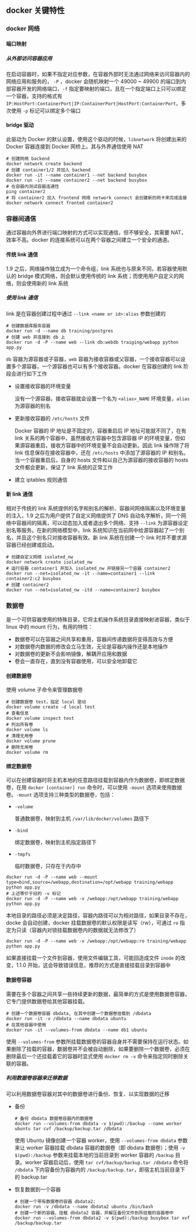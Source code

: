## docker  关键特性

### docker 网络

#### 端口映射

##### 从外部访问容器应用

在启动容器时，如果不指定对应参数，在容器外部时无法通过网络来访问容器内的网络应用和服务的， `-P` ，docker 会随机映射一个 49000 ~ 49900 的端口到内部容器开发的网络端口，`-f` 指定要映射的端口，且在一个指定端口上只可以绑定一个容器，支持的格式有 `IP:HostPort:ContainerPort|IP:ContainerPort|HostPort:ContainerPort`，多次使用 `-p` 标记可以绑定多个端口

#### bridge 驱动

此驱动为 Docker 的默认设置，使用这个驱动的时候，`libnetwork` 将创建出来的 Docker 容器连接到 Docker 网桥上。其与外界通信使用 NAT

```shell
# 创建网络 backend
docker network create backend
# 创建 container1/2 并加入 backend
docker run -it --name container1 --net backend busybox
docker run -it --name container2 --net backend busybox
# 在容器内测试容器连通性
ping container2
# 将 container2 加入 frontend 网络 network connect 会创建新的网卡来完成连接
docker network connect fronted container2
```

### 容器间通信

通过容器向外界进行端口映射的方式可以实现通信，但不够安全，其需要 NAT，效率不高。docker 的连接系统可以在两个容器之间建立一个安全的通道。

#### 传统 link 通信

1.9 之后，网络操作独立成为一个命令组，link 系统也与原来不同，若容器使用默认的 bridge 模式网络，则会默认使用传统的 link 系统；而使用用户自定义的网络，则会使用新的 link 系统

##### 使用 link 通信

link 是在容器创建过程中通过 `--link <name or id>:alias` 参数创建的

```shell
# 创建数据库服务容器
docker run -d --name db training/postgres
# 创建 web 并连接到 db 上
docker run -d -P --name web --link db:webdb traiging/webapp python app.py
```

`db` 容器为源容器或子容器，`web` 容器为接收容器或父容器，一个接收容器可以设置多个源容器，一个源容器也可以有多个接收容器。docker 在容器创建的 link 阶段会进行如下工作

* 设置接收容器的环境变量

  没有一个源容器，接收容器就会设置一个名为 `<alias>_NAME` 环境变量，`alias` 为源容器的别名

* 更新接收容器的 `/etc/hosts` 文件

  Docker 容器的 IP 地址是不固定的，容器重启后 IP 地址可能就不同了，在有 link 关系的两个容器中，虽然接收方容器中包含源容器 IP 的环境变量，但如果源容器重启，接收方容器中的环境变量不会自动更新。因此 link 操作除了将 link 信息保存在接收容器中，还在 `/etc/hosts` 中添加了源容器的 IP 和别名。当一个容器重启后，自身的 hosts 文件和以自己为源容器的接收容器的 hosts 文件都会更新，保证了 link 系统的正常工作

* 建立 iptables 规则通信

#### 新 link 通信

相对于传统的 link 系统提供的名字和别名的解析、容器间网络隔离以及环境变量的注入，1.9 之后为用户提供了自定义网络提供了 DNS 自动名字解析，同一个网络中容器间的隔离，可以动态加入或者退出多个网络、支持 `--link` 为源容器设定别名等服务。在新的网络模型中，link 系统知识在当前网中给源容器起了一个别名，并且这个别名只对接收容器有效。新 link 系统在创建一个 link 时并不要求源容器已经创建或启动。

```shell
# 创建自定义网络 isolated_nw
docker network create isolated_nw
# 运行容器 container1 并加入 isolated_nw 并链接另一个容器 container2
docker run --net=isolated_nw -it --name=container1 --link container2:c2 busybox
# 创建 container2
docker run --net=isolated_nw -itd --name=container2 busybox
```

### 数据卷

是一个可供容器使用的特殊目录，它将主机操作系统目录直接映射进容器，类似于 linux 中的 mount 行为，有用的特性：

* 数据卷可以在容器之间共享和重用，容器间传递数据将变得高效与方便
* 对数据卷内数据的修改会立马生效，无论是容器内操作还是本地操作
* 对数据卷的更新不会影响镜像，解耦开应用和数据
* 卷会一直存在，直到没有容器使用，可以安全地卸载它

#### 创建数据卷

使用 volume 子命令来管理数据卷

```shell
# 创建数据卷 test，指定 local 驱动
docker volume create -d local test
# 查看信息
docker volume inspect test
# 列出所有卷
docker volume ls
# 清理无用卷
docker volume prune
# 删除无用卷
docker volume rm
```

#### 绑定数据卷

可以在创建容器时将主机本地的任意路径挂载到容器内作为数据卷，即绑定数据卷，在用 `docker [container] run` 命令时，可以使用 `-mount` 选项来使用数据卷。`-mount` 选项支持三种类型的数据卷，包括：

* `-volume`

  普通数据卷，映射到主机 `/var/lib/docker/volumes` 路径下

* `-bind`

  绑定数据卷，映射到主机指定路径下

* `-tmpfs`

  临时数据卷，只存在于内存中

```shell
docker run -d -P --name web --mount type=bind,source=/webapp,destination=/opt/webapp training/webapp python app.py
# 上述等价于旧的 -v 标记
docker run -d -P --name web -v /webapp:/opt/webapp training/webapp python app.py
```

本地目录的路径必须是决定路径，容器内路径可以为相对路径，如果目录不存在，docke 会自动创建，docker 挂载数据卷的默认权限是读写（rw），可通过 `ro` 指定为只读（容器内对锁挂载数据卷内的数据就无法修改了）

```shell
docker run -d -P --name web -v /webapp:/opt/webapp:ro training/webapp python app.py
```

如果直接挂载一个文件到容器，使用文件编辑工具，可能回造成文件 `inode` 的改变，1.1.0 开始，这会导致错误信息，推荐的方式是直接挂载目录到容器中

#### 数据卷容器

需要在多个容器之间共享一些持续更新的数据，最简单的方式是使用数据卷容器，它专门提供数据卷给其他容器挂载。

```shell
# 创建一个数据卷容器 dbdata, 在其中创建一个数据卷挂载到 /dbdata
docker run -it -v /dbdata --name dbdata ubuntu
# 在其他容器中使用
docker run -it --volumes-from dbdata --name db1 ubuntu
```

使用 `--volumes-from` 参数所挂载数据卷的容器自身并不需要保持在运行状态。如果删除了挂载的容器，数据卷并不会被自动删除，如果要删除一个数据卷，必须在删除最后一个还挂载着它的容器时显式使用 `docker rm -v` 命令来指定同时删除关联的容器。

##### 利用数据卷容器来迁移数据

可以利用数据卷容器对其中的数据卷进行备份、恢复、以实现数据的迁移

* 备份

  ```shell
  # 备份 dbdata 数据卷容器内的数据卷
  docker run --volumes-from dbdata -v $(pwd):/backup --name worker ubuntu tar cvf /backup/backup.tar /dbdata
  ```

  使用 Ubuntu 镜像创建一个容器 worker，使用 `--volumes-from dbdata` 参数来让 worker 容器挂载 dbdata 容器的数据卷（即 dbdata 数据卷）；使用 `-v $(pwd):/backup` 参数来挂载本地的当前目录到 worker 容器的 `/backup` 目录。worker 容器启动后，使用 `tar cvf/backup/backup.tar /dbdata` 命令将 `/dbdata` 下内容备份为容器内的 `/backup/backup.tar`，即宿主机当前目录下的 backup.tar

* 恢复数据到一个容器

  ```
  # 创建一个带有数据卷的容器 dbdata2:
  docker run -v /dbdata --name dbdata2 ubuntu /bin/bash
  # 创建一个新的容器，挂载 dbdata2 容器，并解压备份文件到所挂载的容器卷中
  docker run --volumes-from dbdata2 -v $(pwd):/backup busybox tar xvf /backup/backup.tar
  ```

  

  

